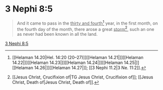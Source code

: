 # 3 Nephi 8:5

> And it came to pass in the <u>thirty and fourth</u>[^a] year, in the first month, on the fourth day of the month, there arose a great <u>storm</u>[^b], such an one as never had been known in all the land.

[3 Nephi 8:5](https://www.churchofjesuschrist.org/study/scriptures/bofm/3-ne/8?lang=eng&id=p5#p5)


[^a]: [[Helaman 14.20|Hel. 14:20 (20–27)]][[Helaman 14.21|]][[Helaman 14.22|]][[Helaman 14.23|]][[Helaman 14.24|]][[Helaman 14.25|]][[Helaman 14.26|]][[Helaman 14.27|]]; [[3 Nephi 11.2|3 Ne. 11:2]].  
[^b]: [[Jesus Christ, Crucifixion of|TG Jesus Christ, Crucifixion of]]; [[Jesus Christ, Death of|Jesus Christ, Death of]].  
